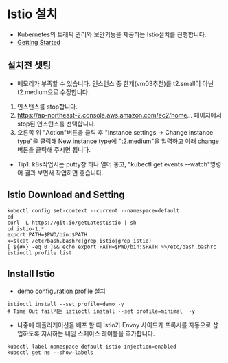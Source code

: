 # Istio 설치
* Kubernetes의 트래픽 관리와 보안기능을 제공하는 Istio설치를 진행합니다.
* [Getting Started](https://istio.io/latest/docs/setup/getting-started/)
##  설치전 셋팅
* 메모리가 부족할 수 있습니다. 인스턴스 중 한개(vm03추천)를 t2.small이 아닌 t2.medium으로 수정합니다. 
1. 인스턴스를 stop합니다.
2. https://ap-northeast-2.console.aws.amazon.com/ec2/home... 페이지에서 stop된 인스턴스를 선택합니다. 
3. 오른쪽 위 "Action"버튼을 클릭 후 "Instance settings → Change instance type"을 클릭해 New instance type에 "t2.medium"을 입력하고 아래 change버튼을 클릭해 주시면 됩니다.

  - Tip1. k8s작업시는 putty창 하나 열어 놓고, "kubectl get events --watch"명령어 결과 보면서 작업하면 좋습니다. 


## Istio Download and Setting
```
kubectl config set-context --current --namespace=default
cd
curl -L https://git.io/getLatestIstio | sh -
cd istio-1.*
export PATH=$PWD/bin:$PATH
x=$(cat /etc/bash.bashrc|grep istio|grep istio)
[ ${#x} -eq 0 ]&& echo export PATH=$PWD/bin:$PATH >>/etc/bash.bashrc
istioctl profile list
```

## Install Istio
* demo configuration profile 설치
```
istioctl install --set profile=demo -y
# Time Out fail시는 istioctl install --set profile=minimal  -y
```

* 나중에 애플리케이션을 배포 할 때 Istio가 Envoy 사이드카 프록시를 자동으로 삽입하도록 지시하는 네임 스페이스 레이블을 추가합니다.
```
kubectl label namespace default istio-injection=enabled
kubectl get ns --show-labels
```
